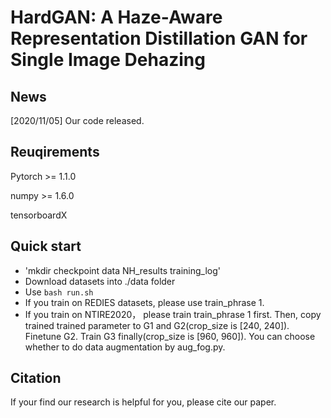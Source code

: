 # HardGAN: A Haze-Aware Representation Distillation GAN for Single Image Dehazing

## News

[2020/11/05] Our code released.

## Reuqirements

Pytorch >= 1.1.0

numpy >=  1.6.0

tensorboardX

## Quick start

+ 'mkdir checkpoint data NH_results training_log'
+ Download datasets into ./data folder
+ Use `bash run.sh`
+ If you train on REDIES datasets, please use train_phrase 1.
+ If you train on NTIRE2020， please train train_phrase 1 first. Then, copy trained trained parameter to G1 and G2(crop_size is [240, 240]).  Finetune G2.  Train G3 finally(crop_size is [960, 960]). You can choose whether to do data augmentation by aug_fog.py.

## Citation

If your find our research is helpful for you, please cite our paper.











